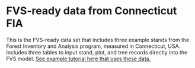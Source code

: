 # FVS-ready data from Connecticut FIA
This is the FVS-ready data set that includes three example stands from the Forest Inventory and Analysis program, measured in Connecticut, USA. Includes three tables to input stand, plot, and tree records directly into the FVS model. [See example tutorial here that uses these data.](https://www.fs.usda.gov/fvs/software/data.shtml)
